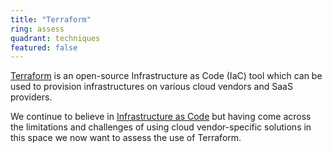 ```yaml
---
title: "Terraform"
ring: assess
quadrant: techniques
featured: false
---
```


<a href="https://www.terraform.io/">Terraform</a> is an open-source Infrastructure as Code (IaC) tool which can be used to provision 
infrastructures on various cloud vendors and SaaS providers.

We continue to believe in <a href="infrastructure-as-code.html">Infrastructure as Code</a> but having 
come across the limitations and challenges of using cloud vendor-specific solutions in this space we 
now want to assess the use of Terraform.
